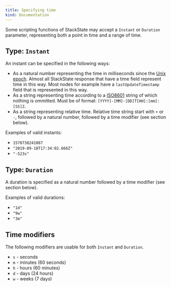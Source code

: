 ```yaml
---
title: Specifying time
kind: Documentation
---
```


Some scripting functions of StackState may accept a `Instant` or `Duration` parameter, representing both a point in time and a range of time.

## Type: `Instant`

An instant can be specified in the following ways:

 * As a natural number representing the time in milliseconds since the [Unix epoch](https://en.wikipedia.org/wiki/Unix_time). Almost all StackState response that have a time field represent time in this way. Most nodes for example have a `lastUpdateTimestamp` field that is represented in this way.
 * As a string representing time according to a [ISO8601](https://en.wikipedia.org/wiki/ISO_8601) string of which nothing is ommitted. Must be of format: `[YYYY]-[MM]-[DD]T[HH]:[mm]:[SS]Z`.
 * As a string representing relative time. Relative time string start with `+` or `-`, followed by a natural number, followed by a time modifier (see section below).

Examples of valid instants:

  * `1570738241087`
  * `"2019-09-18T17:34:02.666Z"`
  * `"-523s"`

## Type: `Duration`

A duration is specified as a natural number followed by a time modifier (see section below).

Examples of valid durations:

 * `"1d"`
 * `"9w"`
 * `"3m"`

## Time modifiers

The following modifiers are usable for both `Instant` and `Duration`.

 * `s` - seconds
 * `m` - minutes (60 seconds)
 * `h` - hours (60 minutes)
 * `d` - days (24 hours)
 * `w` - weeks (7 days)
